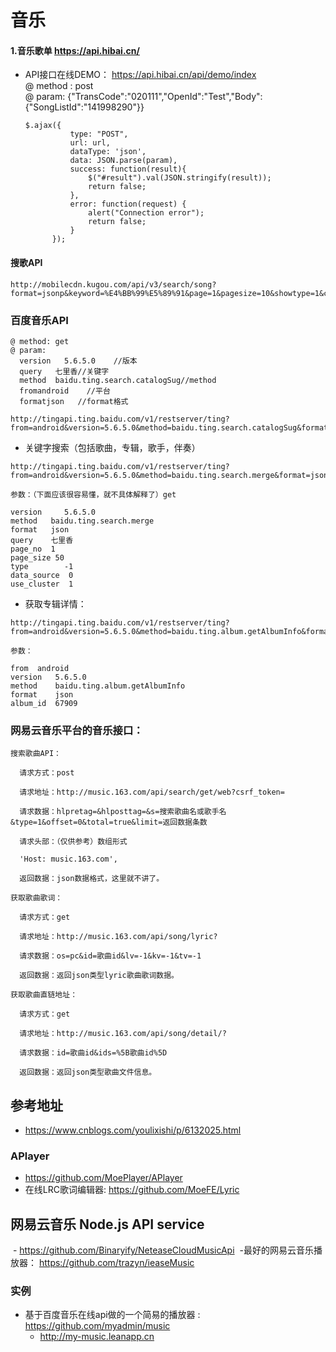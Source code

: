 # 音乐

#### 1.音乐歌单 https://api.hibai.cn/
* API接口在线DEMO： https://api.hibai.cn/api/demo/index  
  @ method : post  
  @ param: {"TransCode":"020111","OpenId":"Test","Body":{"SongListId":"141998290"}}
  ```
  $.ajax({
            type: "POST",
            url: url,
            dataType: 'json',
            data: JSON.parse(param),
            success: function(result){
				$("#result").val(JSON.stringify(result));
                return false;
            },
            error: function(request) {
                alert("Connection error");
                return false;
            }
        });
  ```


#### 搜歌API
```
http://mobilecdn.kugou.com/api/v3/search/song?format=jsonp&keyword=%E4%BB%99%E5%89%91&page=1&pagesize=10&showtype=1&callback=kgJSONP238513750
```

### 百度音乐API
```
@ method: get
@ param: 
  version   5.6.5.0    //版本
  query   七里香//关键字
  method  baidu.ting.search.catalogSug//method
  fromandroid    //平台
  formatjson   //format格式
  
http://tingapi.ting.baidu.com/v1/restserver/ting?from=android&version=5.6.5.0&method=baidu.ting.search.catalogSug&format=json&query=%E4%B8%83%E9%87%8C%E9%A6%99
```
- 关键字搜索（包括歌曲，专辑，歌手，伴奏）
```
http://tingapi.ting.baidu.com/v1/restserver/ting?from=android&version=5.6.5.0&method=baidu.ting.search.merge&format=json&query=%E4%B8%83%E9%87%8C%E9%A6%99&page_no=1&page_size=50&type=-1&data_source=0&use_cluster=1 

参数：（下面应该很容易懂，就不具体解释了）get

version     5.6.5.0
method   baidu.ting.search.merge
format   json
query    七里香
page_no  1
page_size 50
type        -1
data_source  0
use_cluster  1
```
- 获取专辑详情：
```
http://tingapi.ting.baidu.com/v1/restserver/ting?from=android&version=5.6.5.0&method=baidu.ting.album.getAlbumInfo&format=json&album_id=67909

参数：

from  android
version   5.6.5.0
method    baidu.ting.album.getAlbumInfo
format    json
album_id  67909

```

### 网易云音乐平台的音乐接口：
```
搜索歌曲API：

  请求方式：post

  请求地址：http://music.163.com/api/search/get/web?csrf_token=

  请求数据：hlpretag=&hlposttag=&s=搜索歌曲名或歌手名&type=1&offset=0&total=true&limit=返回数据条数

  请求头部：（仅供参考）数组形式

  'Host: music.163.com',

  返回数据：json数据格式，这里就不讲了。

获取歌曲歌词：

  请求方式：get

  请求地址：http://music.163.com/api/song/lyric?

  请求数据：os=pc&id=歌曲id&lv=-1&kv=-1&tv=-1

  返回数据：返回json类型lyric歌曲歌词数据。

获取歌曲直链地址：

  请求方式：get

  请求地址：http://music.163.com/api/song/detail/?

  请求数据：id=歌曲id&ids=%5B歌曲id%5D

  返回数据：返回json类型歌曲文件信息。
```


## 参考地址
* https://www.cnblogs.com/youlixishi/p/6132025.html

### APlayer

* https://github.com/MoePlayer/APlayer
* 在线LRC歌词编辑器: https://github.com/MoeFE/Lyric

## 网易云音乐 Node.js API service
  - https://github.com/Binaryify/NeteaseCloudMusicApi
  -最好的网易云音乐播放器： https://github.com/trazyn/ieaseMusic

### 实例
* 基于百度音乐在线api做的一个简易的播放器 : https://github.com/myadmin/music
  - http://my-music.leanapp.cn
